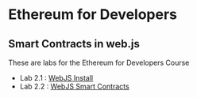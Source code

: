 # Ethereum for Developers

## Smart Contracts in web.js

These are labs for the Ethereum for Developers Course

* Lab 2.1 : [WebJS Install](./02-scontracts-webjs/2.1-install-web3js.md)
* Lab 2.2 : [WebJS Smart Contracts](./02-scontracts-webjs/2.2-web3js-smart-contracts.md)



